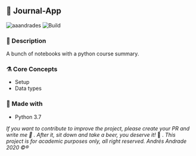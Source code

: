 ## :rocket: Journal-App

![aaandrades](https://img.shields.io/badge/-Learning-blue)
![Build](https://img.shields.io/badge/-Working-brightgreen)
<!-- [![Node.js CI](https://github.com/aaandrades/Journal-App/actions/workflows/node.js.yml/badge.svg?branch=test%2Funit-text)](https://github.com/aaandrades/Journal-App/actions/workflows/node.js.yml) -->

### :memo: Description
A bunch of notebooks with a python course summary.


### :alembic: Core Concepts
- Setup
- Data types

### :construction: Made with
- Python 3.7

*If you want to contribute to improve the project, please create your PR and write me :speech_balloon: . After it, sit down and take a beer, you deserve it!* :beers: .
*This project is for academic purposes only, all right reserved. Andrés Andrade 2020 :copyright::registered:*
